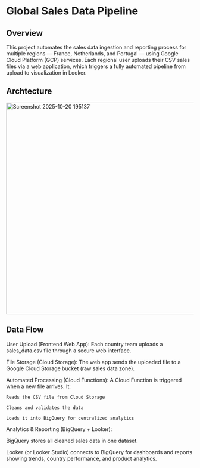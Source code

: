 # Global Sales Data Pipeline

## Overview
This project automates the sales data ingestion and reporting process for multiple regions — France, Netherlands, and Portugal — using Google Cloud Platform (GCP) services.
Each regional user uploads their CSV sales files via a web application, which triggers a fully automated pipeline from upload to visualization in Looker.

## Archtecture

<img width="1234" height="568" alt="Screenshot 2025-10-20 195137" src="https://github.com/user-attachments/assets/502302f9-5531-445e-9008-b7128e9341ce" />

## Data Flow

User Upload (Frontend Web App):
  Each country team uploads a sales_data.csv file through a secure web interface.

File Storage (Cloud Storage):
  The web app sends the uploaded file to a Google Cloud Storage bucket (raw sales data zone).

Automated Processing (Cloud Functions):
  A Cloud Function is triggered when a new file arrives. It:

    Reads the CSV file from Cloud Storage

    Cleans and validates the data

    Loads it into BigQuery for centralized analytics

Analytics & Reporting (BigQuery + Looker):

  BigQuery stores all cleaned sales data in one dataset.

  Looker (or Looker Studio) connects to BigQuery for dashboards and reports showing trends, country performance, and product analytics.
